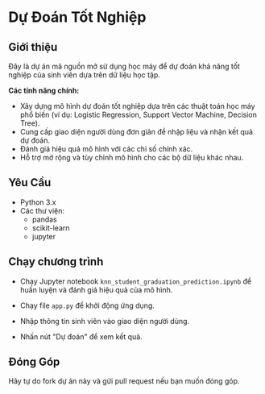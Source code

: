 # Dự Đoán Tốt Nghiệp

## Giới thiệu

Đây là dự án mã nguồn mở sử dụng học máy để dự đoán khả năng tốt nghiệp của sinh viên dựa trên dữ liệu học tập. 

**Các tính năng chính:**

* Xây dựng mô hình dự đoán tốt nghiệp dựa trên các thuật toán học máy phổ biến (ví dụ: Logistic Regression, Support Vector Machine, Decision Tree).
* Cung cấp giao diện người dùng đơn giản để nhập liệu và nhận kết quả dự đoán.
* Đánh giá hiệu quả mô hình với các chỉ số chính xác.
* Hỗ trợ mở rộng và tùy chỉnh mô hình cho các bộ dữ liệu khác nhau.

## Yêu Cầu

* Python 3.x
* Các thư viện: 
    * pandas
    * scikit-learn
    * jupyter

## Chạy chương trình



* Chạy Jupyter notebook `knn_student_graduation_prediction.ipynb` để huấn luyện và đánh giá hiệu quả của mô hình.



* Chạy file `app.py` để khởi động ứng dụng.
* Nhập thông tin sinh viên vào giao diện người dùng.
* Nhấn nút "Dự đoán" để xem kết quả.



## Đóng Góp

Hãy tự do fork dự án này và gửi pull request nếu bạn muốn đóng góp.
